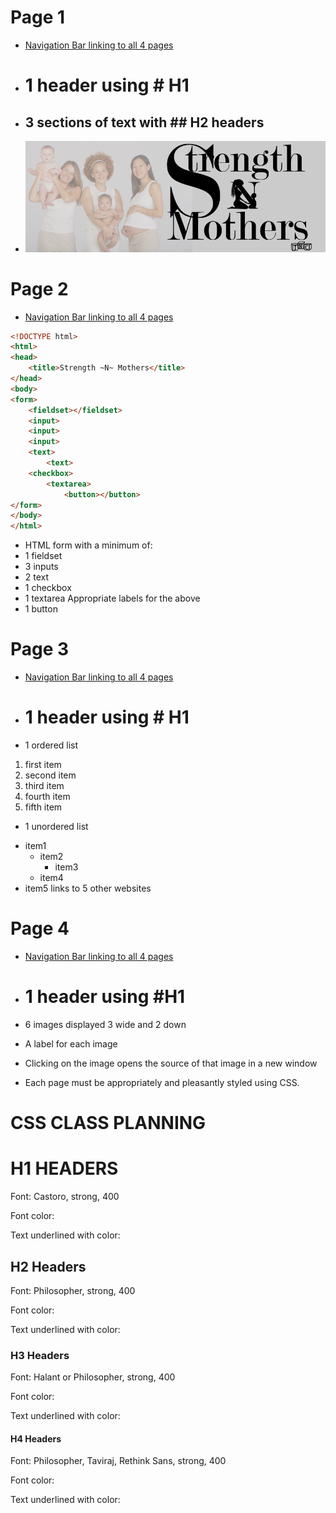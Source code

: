 # Page 1

- [Navigation Bar linking to all 4 pages](insertlink.com)

- # 1 header using # H1

- ## 3 sections of text with ## H2 headers

- ![1 image](images/snm_moms.jpg)



# Page 2

- [Navigation Bar linking to all 4 pages](insertlink.com)

```html
<!DOCTYPE html>
<html>
<head>
    <title>Strength ~N~ Mothers</title>
</head>
<body>
<form>
    <fieldset></fieldset>
    <input>
    <input>
    <input>
    <text>
        <text>
    <checkbox>
        <textarea>
            <button></button>
</form>
</body>
</html>


```
- HTML form with a minimum of:
- 1 fieldset
- 3 inputs
- 2 text
- 1 checkbox
- 1 textarea
Appropriate labels for the above
- 1 button


# Page 3


- [Navigation Bar linking to all 4 pages](insertlink.com)

- # 1 header using # H1

- 1 ordered list

1. first item
2. second item
3. third item
4. fourth item
5. fifth item

 - 1 unordered list

 * item1
    * item2
        * item3
    * item4
* item5
links to 5 other websites


# Page 4

- [Navigation Bar linking to all 4 pages](insertlink.com)

- # 1 header using #H1

- 6 images displayed 3 wide and 2 down

- A label for each image

- Clicking on the image opens the source of that image in a new window

- Each page must be appropriately and pleasantly styled using CSS.

# CSS CLASS PLANNING
# H1 HEADERS
Font:  Castoro, strong, 400

Font color:

Text underlined with color:

## H2 Headers

Font:  Philosopher, strong, 400

Font color:

Text underlined with color:

### H3 Headers

Font:  Halant or Philosopher, strong, 400

Font color:

Text underlined with color:

#### H4 Headers

Font:  Philosopher, Taviraj, Rethink Sans, strong, 400

Font color:

Text underlined with color:
